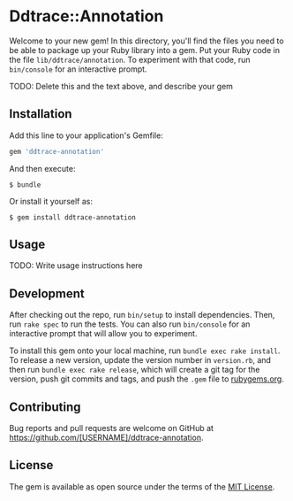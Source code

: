 # Ddtrace::Annotation

Welcome to your new gem! In this directory, you'll find the files you need to be able to package up your Ruby library into a gem. Put your Ruby code in the file `lib/ddtrace/annotation`. To experiment with that code, run `bin/console` for an interactive prompt.

TODO: Delete this and the text above, and describe your gem

## Installation

Add this line to your application's Gemfile:

```ruby
gem 'ddtrace-annotation'
```

And then execute:

    $ bundle

Or install it yourself as:

    $ gem install ddtrace-annotation

## Usage

TODO: Write usage instructions here

## Development

After checking out the repo, run `bin/setup` to install dependencies. Then, run `rake spec` to run the tests. You can also run `bin/console` for an interactive prompt that will allow you to experiment.

To install this gem onto your local machine, run `bundle exec rake install`. To release a new version, update the version number in `version.rb`, and then run `bundle exec rake release`, which will create a git tag for the version, push git commits and tags, and push the `.gem` file to [rubygems.org](https://rubygems.org).

## Contributing

Bug reports and pull requests are welcome on GitHub at https://github.com/[USERNAME]/ddtrace-annotation.

## License

The gem is available as open source under the terms of the [MIT License](https://opensource.org/licenses/MIT).
